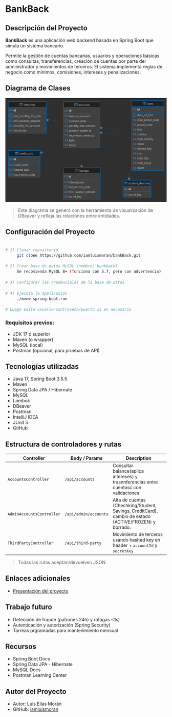 # **BankBack**

## Descripción del Proyecto

**BankBack** es una aplicación web backend basada en Spring Boot que simula un sistema bancario.

Permite la gestión de cuentas bancarias, usuarios y operaciones básicas como consultas, transferencias, creación de cuentas por parte del administrador y movimientos de terceros. El sistema implementa reglas de negocio como mínimos, comisiones, intereses y penalizaciones.


## Diagrama de Clases
![bankback.png](../bankback.png)



> Este diagrama se generó con la herramienta de visualización de DBeaver y refleja las relaciones entre entidades.


## Configuración del Proyecto
```bash

# 1) Clonar repositorio
     git clone https://github.com/iamluismoran/bankBack.git

# 2) Crear base de datos MySQL (nombre: bankback)
     Se recomienda MySQL 8+ (funciona con 5.7, pero con advertencia)

# 3) Configurar las credenciales de la base de datos

# 4) Ejecuta la applicación
     ./mvnw spring-boot:run
          
# Luego edita usuario/contraseña/puerto si es necesario

```
### Requisitos previos:
- JDK 17 o superior
- Maven (o wrapper)
- MySQL (local)
- Postman (opcional, para pruebas de API)


## Tecnologías utilizadas

- Java 17, Spring Boot 3.5.5
- Maven
- Spring Data JPA / Hibernate
- MySQL
- Lombok
- DBeaver
- Postman
- IntelliJ IDEA
- JUnit 5
- GitHub


## Estructura de controladores y rutas



| Controller                | Body / Params         | Description                                                                                           |
|---------------------------|-----------------------|-------------------------------------------------------------------------------------------------------|
| `AccountsController`      | `/api/accounts`       | Consultar balance(aplica intereses) y trasnnferencias entre cuentasc con validaciones                 |
| `AdminAccountsController` | `/api/admin/accounts` | Alta de cuentas (Chechking/Student, Savings, CreditCard), cambio de estado (ACTIVE/FROZEN) y borrado. |
| `ThirdPartyController`    | `/api/third-party`    | Movimiento de terceros usando hashed key en header + `accountId` y `secretKey`    |


> Todas las rutas aceptan/devuelven JSON


## Enlaces adicionales
- [Presentación del proyecto]()


## Trabajo futuro
- Detección de fraude (patrones 24h) y ráfagas <1s)
- Autenticación y autorización (Spring Security)
- Tarreas prgramadas para mantenimiento mensual


## Recursos
- Spring Boot Docs
- Spring Data JPA - Hibernate
- MySQL Docs
- Postman Learning Center


## Autor del Proyecto
- Autor: Luis Elías Morán
- GitHub: [iamluismoran](https://github.com/iamluismoran)

